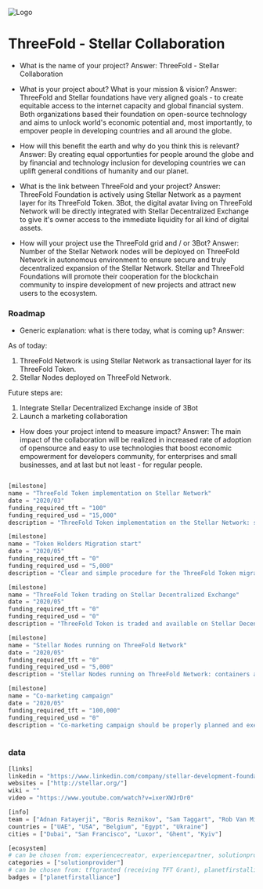 ![Logo](https://github.com/threefoldfoundation/www_threefold_ecosystem/raw/master/info/projects/stellar/stellar-threefold.png "Stellar - ThreeFold Collaboration")

# ThreeFold - Stellar Collaboration

- What is the name of your project?
Answer: ThreeFold - Stellar Collaboration

- What is your project about? What is your mission & vision?
Answer: ThreeFold and Stellar foundations have very aligned goals - to create equitable access to the internet capacity and global financial system. Both organizations based their foundation on open-source technology and aims to unlock world's economic potential and, most importantly, to empover people in developing countries and all around the globe. 

- How will this benefit the earth and why do you think this is relevant? 
Answer: By creating equal opportunties for people around the globe and by financial and technology inclusion for developing countries we can uplift general conditions of humanity and our planet. 

- What is the link between ThreeFold and your project? 
Answer:
ThreeFold Foundation is actively using Stellar Network as a payment layer for its ThreeFold Token. 3Bot, the digital avatar living on ThreeFold Network will be directly integrated with Stellar Decentralized Exchange to give it's owner access to the immediate liquidity for all kind of digital assets.

- How will your project use the ThreeFold grid and / or 3Bot?
Answer: 
Number of the Stellar Network nodes will be deployed on ThreeFold Network in autonomous environment to ensure secure and truly decentralized expansion of the Stellar Network. 
Stellar and ThreeFold Foundations will promote their cooperation for the blockchain community to inspire development of new projects and attract new users to the ecosystem. 



### Roadmap

- Generic explanation: what is there today, what is coming up?
Answer:

As of today: 
1) ThreeFold Network is using Stellar Network as transactional layer for its ThreeFold Token. 
2) Stellar Nodes deployed on ThreeFold Network. 

Future steps are:
1) Integrate Stellar Decentralized Exchange inside of 3Bot
2) Launch a marketing collaboration

- How does your project intend to measure impact?
Answer: The main impact of the collaboration will be realized in increased rate of adoption of opensource and easy to use technologies that boost economic empowerment for developers community, for enterprises and small businesses, and at last but not least - for regular people. 

```python

[milestone]
name = "ThreeFold Token implementation on Stellar Network"
date = "2020/03"
funding_required_tft = "100"
funding_required_usd = "15,000"
description = "ThreeFold Token implementation on the Stellar Network: software development, required for the integration"

[milestone]
name = "Token Holders Migration start"
date = "2020/05"
funding_required_tft = "0"
funding_required_usd = "5,000"
description = "Clear and simple procedure for the ThreeFold Token migration should be developed, described and announced for all token holders. Clear manuals and wiki articles on the topic should be composed."

[milestone]
name = "ThreeFold Token trading on Stellar Decentralized Exchange"
date = "2020/05"
funding_required_tft = "0"
funding_required_usd = "0"
description = "ThreeFold Token is traded and available on Stellar Decentralized Exchange"

[milestone]
name = "Stellar Nodes running on ThreeFold Network"
date = "2020/05"
funding_required_tft = "0"
funding_required_usd = "5,000"
description = "Stellar Nodes running on ThreeFold Network: containers and flists should be prepared, capacity reserved, nodes deployed in autonomous fashion"

[milestone]
name = "Co-marketing campaign"
date = "2020/05"
funding_required_tft = "100,000"
funding_required_usd = "0"
description = "Co-marketing campaign should be properly planned and executed"
    
```

### data

```python
[links]
linkedin = "https://www.linkedin.com/company/stellar-development-foundation/"
websites = ["http://stellar.org/"]
wiki = ""
video = "https://www.youtube.com/watch?v=ixerXWJrDr0"

[info]
team = ["Adnan Fatayerji", "Boris Reznikov", "Sam Taggart", "Rob Van Mieghem", "Geert Machtelinckx", "Nickolay Babenko"] 
countries = ["UAE", "USA", "Belgium", "Egypt", "Ukraine"]
cities = ["Dubai", "San Francisco", "Luxor", "Ghent", "Kyiv"]

[ecosystem]
# can be chosen from: experiencecreator, experiencepartner, solutionprovider, farmer, systemintegrator
categories = ["solutionprovider"]
# can be chosen from: tftgranted (receiving TFT Grant), planetfirstalliance (memeber of Planet First Alliance)
badges = ["planetfirstalliance"]

```
